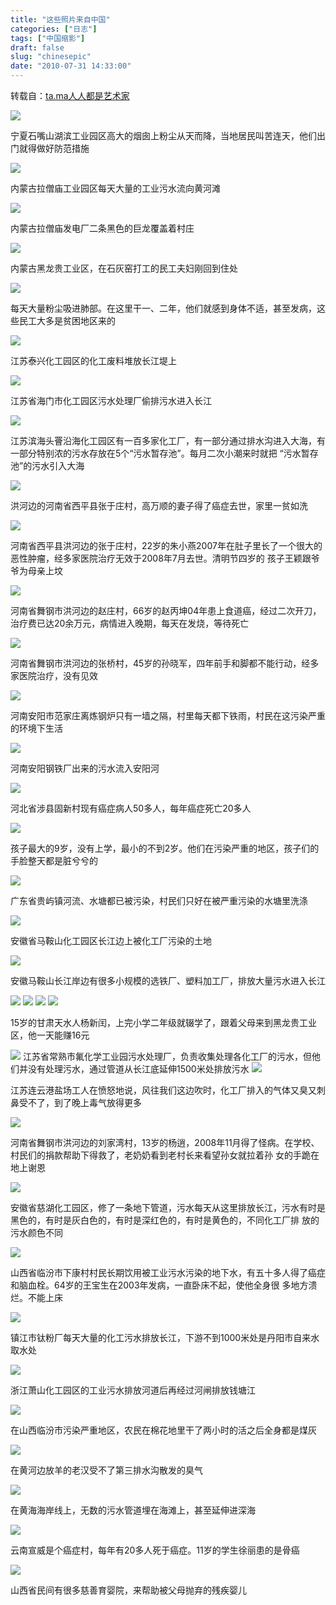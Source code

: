 ```yaml
---
title: "这些照片来自中国"
categories: ["日志"]
tags: ["中国缩影"]
draft: false
slug: "chinesepic"
date: "2010-07-31 14:33:00"
---
```


转载自：<a href="https://ta.md/1193/" target="_blank">ta.ma人人都是艺术家</a>

<img src="https://cdn.jsdelivr.net/gh/eallion/statics@public/images/2010/07/31/2659925206.jpg" />

宁夏石嘴山湖滨工业园区高大的烟囱上粉尘从天而降，当地居民叫苦连天，他们出门就得做好防范措施

<img src="https://cdn.jsdelivr.net/gh/eallion/statics@public/images/2010/07/31/3236942723.jpg"/>

内蒙古拉僧庙工业园区每天大量的工业污水流向黄河滩

<img src="https://cdn.jsdelivr.net/gh/eallion/statics@public/images/2010/07/31/3787769007.jpg" />

内蒙古拉僧庙发电厂二条黑色的巨龙覆盖着村庄

<img src="https://cdn.jsdelivr.net/gh/eallion/statics@public/images/2010/07/31/788777169.jpg" />

内蒙古黑龙贵工业区，在石灰窑打工的民工夫妇刚回到住处

<img src="https://cdn.jsdelivr.net/gh/eallion/statics@public/images/2010/07/31/1398054528.jpg" />

每天大量粉尘吸进肺部。在这里干一、二年，他们就感到身体不适，甚至发病，这些民工大多是贫困地区来的

<img src="https://cdn.jsdelivr.net/gh/eallion/statics@public/images/2010/07/31/152655098.jpg" />

江苏泰兴化工园区的化工废料堆放长江堤上

<img src="https://cdn.jsdelivr.net/gh/eallion/statics@public/images/2010/07/31/809631131.jpg" />

江苏省海门市化工园区污水处理厂偷排污水进入长江

<img src="https://cdn.jsdelivr.net/gh/eallion/statics@public/images/2010/07/31/3165359964.jpg" />

江苏滨海头罾沿海化工园区有一百多家化工厂，有一部分通过排水沟进入大海，有一部分特别浓的污水存放在5个“污水暂存池”。每月二次小潮来时就把 “污水暂存池”的污水引入大海

<img src="https://cdn.jsdelivr.net/gh/eallion/statics@public/images/2010/07/31/2615138078.jpg" />

洪河边的河南省西平县张于庄村，高万顺的妻子得了癌症去世，家里一贫如洗

<img src="https://cdn.jsdelivr.net/gh/eallion/statics@public/images/2010/07/31/2076751741.jpg" />

河南省西平县洪河边的张于庄村，22岁的朱小燕2007年在肚子里长了一个很大的恶性肿瘤，经多家医院治疗无效于2008年7月去世。清明节四岁的 孩子王颖跟爷爷为母亲上坟

<img src="https://cdn.jsdelivr.net/gh/eallion/statics@public/images/2010/07/31/3264732214.jpg" />

河南省舞钢市洪河边的赵庄村，66岁的赵丙坤04年患上食道癌，经过二次开刀，治疗费已达20余万元，病情进入晚期，每天在发烧，等待死亡

<img src="https://cdn.jsdelivr.net/gh/eallion/statics@public/images/2010/07/31/2683938327.jpg" />

河南省舞钢市洪河边的张桥村，45岁的孙晓军，四年前手和脚都不能行动，经多家医院治疗，没有见效

<img src="https://cdn.jsdelivr.net/gh/eallion/statics@public/images/2010/07/31/2729672082.jpg" />

河南安阳市范家庄离炼钢炉只有一墙之隔，村里每天都下铁雨，村民在这污染严重的环境下生活

<img src="https://cdn.jsdelivr.net/gh/eallion/statics@public/images/2010/07/31/1602253216.jpg" />

河南安阳钢铁厂出来的污水流入安阳河

<img src="https://cdn.jsdelivr.net/gh/eallion/statics@public/images/2010/07/31/4195724604.jpg" />

河北省涉县固新村现有癌症病人50多人，每年癌症死亡20多人

<img src="https://cdn.jsdelivr.net/gh/eallion/statics@public/images/2010/07/31/3535905323.jpg" />

孩子最大的9岁，没有上学，最小的不到2岁。他们在污染严重的地区，孩子们的手脸整天都是脏兮兮的

<img src="https://cdn.jsdelivr.net/gh/eallion/statics@public/images/2010/07/31/4184492394.jpg" />

广东省贵屿镇河流、水塘都已被污染，村民们只好在被严重污染的水塘里洗涤

<img src="https://cdn.jsdelivr.net/gh/eallion/statics@public/images/2010/07/31/1512534315.jpg" />

安徽省马鞍山化工园区长江边上被化工厂污染的土地

<img src="https://cdn.jsdelivr.net/gh/eallion/statics@public/images/2010/07/31/3410933357.jpg" />

安徽马鞍山长江岸边有很多小规模的选铁厂、塑料加工厂，排放大量污水进入长江

<img src="https://cdn.jsdelivr.net/gh/eallion/statics@public/images/2010/07/31/3341964225.jpg" />

<img src="https://cdn.jsdelivr.net/gh/eallion/statics@public/images/2010/07/31/293921300.jpg" />

<img src="https://cdn.jsdelivr.net/gh/eallion/statics@public/images/2010/07/31/1141153084.jpg" />

<img src="https://cdn.jsdelivr.net/gh/eallion/statics@public/images/2010/07/31/4059002325.jpg" />

15岁的甘肃天水人杨新闰，上完小学二年级就辍学了，跟着父母来到黑龙贵工业区，他一天能赚16元

<img src="https://cdn.jsdelivr.net/gh/eallion/statics@public/images/2010/07/31/3396972444.jpg" />
江苏省常熟市氟化学工业园污水处理厂，负责收集处理各化工厂的污水，但他们并没有处理污水，通过管道从长江底延伸1500米处排放污水

<img src="https://cdn.jsdelivr.net/gh/eallion/statics@public/images/2010/07/31/2914857750.jpg" />

江苏连云港盐场工人在愤怒地说，风往我们这边吹时，化工厂排入的气体又臭又刺鼻受不了，到了晚上毒气放得更多

<img src="https://cdn.jsdelivr.net/gh/eallion/statics@public/images/2010/07/31/1088180641.jpg" />

河南省舞钢市洪河边的刘家湾村，13岁的杨逍，2008年11月得了怪病。在学校、村民们的捐款帮助下得救了，老奶奶看到老村长来看望孙女就拉着孙 女的手跪在地上谢恩

<img src="https://cdn.jsdelivr.net/gh/eallion/statics@public/images/2010/07/31/1255403180.jpg" />

安徽省慈湖化工园区，修了一条地下管道，污水每天从这里排放长江，污水有时是黑色的，有时是灰白色的，有时是深红色的，有时是黄色的，不同化工厂排 放的污水颜色不同

<img src="https://cdn.jsdelivr.net/gh/eallion/statics@public/images/2010/07/31/3455612560.jpg" />

山西省临汾市下康村村民长期饮用被工业污水污染的地下水，有五十多人得了癌症和脑血栓。64岁的王宝生在2003年发病，一直卧床不起，使他全身很 多地方溃烂。不能上床

<img src="https://cdn.jsdelivr.net/gh/eallion/statics@public/images/2010/07/31/4541374.jpg" />

镇江市钛粉厂每天大量的化工污水排放长江，下游不到1000米处是丹阳市自来水取水处

<img src="https://cdn.jsdelivr.net/gh/eallion/statics@public/images/2010/07/31/2402794037.jpg" />

浙江萧山化工园区的工业污水排放河道后再经过河闸排放钱塘江

<img src="https://cdn.jsdelivr.net/gh/eallion/statics@public/images/2010/07/31/2657818386.jpg" />

在山西临汾市污染严重地区，农民在棉花地里干了两小时的活之后全身都是煤灰

<img src="https://cdn.jsdelivr.net/gh/eallion/statics@public/images/2010/07/31/325568793.jpg" />

在黄河边放羊的老汉受不了第三排水沟散发的臭气

<img src="https://cdn.jsdelivr.net/gh/eallion/statics@public/images/2010/07/31/1393500637.jpg" />

在黄海海岸线上，无数的污水管道埋在海滩上，甚至延伸进深海

<img src="https://cdn.jsdelivr.net/gh/eallion/statics@public/images/2010/07/31/1034604636.jpg" />

云南宣威是个癌症村，每年有20多人死于癌症。11岁的学生徐丽患的是骨癌

<img src="https://cdn.jsdelivr.net/gh/eallion/statics@public/images/2010/07/31/3865312593.jpg" />

山西省民间有很多慈善育婴院，来帮助被父母抛弃的残疾婴儿

